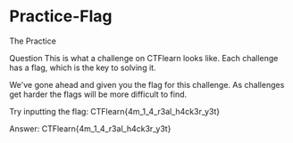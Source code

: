 # Practice-Flag
The Practice

Question
This is what a challenge on CTFlearn looks like. Each challenge has a flag, which is the key to solving it.

We've gone ahead and given you the flag for this challenge. As challenges get harder the flags will be more difficult to find.

Try inputting the flag: CTFlearn{4m_1_4_r3al_h4ck3r_y3t}

Answer: CTFlearn{4m_1_4_r3al_h4ck3r_y3t}
